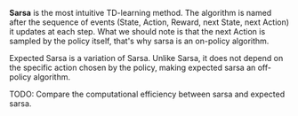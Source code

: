 **Sarsa** is the most intuitive TD-learning method. The algorithm is named after the sequence of events (State, Action, Reward, next State, next Action) it updates at each step. What we should note is that the next Action is sampled by the policy itself, that's why sarsa is an on-policy algorithm.

Expected Sarsa is a variation of Sarsa. Unlike Sarsa, it does not depend on the specific action chosen by the policy, making expected sarsa an off-policy algorithm.

TODO: Compare the computational efficiency between sarsa and expected sarsa.